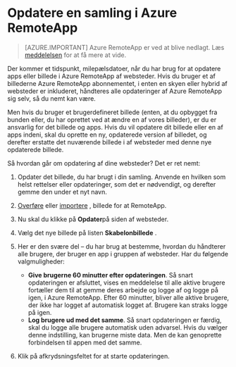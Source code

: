 <properties
   pageTitle="Opdatere din Azure RemoteApp samling | Microsoft Azure"
   description="Lær at opdatere din Azure RemoteApp af websteder"
   services="remoteapp"
   documentationCenter=""
   authors="lizap"
   manager="mbaldwin"
   editor=""/>

<tags
   ms.service="remoteapp"
   ms.devlang="NA"
   ms.topic="article"
   ms.tgt_pltfrm="NA"
   ms.workload="compute"
   ms.date="08/15/2016"
   ms.author="elizapo"/>

# <a name="update-a-collection-in-azure-remoteapp"></a>Opdatere en samling i Azure RemoteApp

> [AZURE.IMPORTANT]
> Azure RemoteApp er ved at blive nedlagt. Læs [meddelelsen](https://go.microsoft.com/fwlink/?linkid=821148) for at få mere at vide.

Der kommer et tidspunkt, milepælsdatoer, når du har brug for at opdatere apps eller billede i Azure RemoteApp af websteder. Hvis du bruger et af billederne Azure RemoteApp abonnementet, i enten en skyen eller hybrid af websteder er inkluderet, håndteres alle opdateringer af Azure RemoteApp sig selv, så du nemt kan være.

Men hvis du bruger et brugerdefineret billede (enten, at du opbygget fra bunden eller, du har oprettet ved at ændre en af vores billeder), er du er ansvarlig for det billede og apps. Hvis du vil opdatere dit billede eller en af apps indeni, skal du oprette en ny, opdaterede version af billedet, og derefter erstatte det nuværende billede i af websteder med denne nye opdaterede billede.

Så hvordan går om opdatering af dine websteder? Det er ret nemt:

1. Opdater det billede, du har brugt i din samling. Anvende en hvilken som helst rettelser eller opdateringer, som det er nødvendigt, og derefter gemme den under et nyt navn.
2. [Overføre](remoteapp-uploadimage.md) eller [importere](remoteapp-image-on-azurevm.md) , billede for at RemoteApp.
3. Nu skal du klikke på **Opdater**på siden af websteder.
4. Vælg det nye billede på listen **Skabelonbillede** .
4. Her er den svære del – du har brug at bestemme, hvordan du håndterer alle brugere, der bruger en app i gruppen af websteder. Har du følgende valgmuligheder:
    - **Give brugerne 60 minutter efter opdateringen**. Så snart opdateringen er afsluttet, vises en meddelelse til alle aktive brugere fortæller dem til at gemme deres arbejde og logge af og logge på igen, i Azure RemoteApp. Efter 60 minutter, bliver alle aktive brugere, der ikke har logget af automatisk logget af. Brugere kan straks logge på igen.
    - **Log brugere ud med det samme**. Så snart opdateringen er færdig, skal du logge alle brugere automatisk uden advarsel. Hvis du vælger denne indstilling, kan brugerne miste data. Men de kan genoprette forbindelsen til appen med det samme.

1. Klik på afkrydsningsfeltet for at starte opdateringen.

